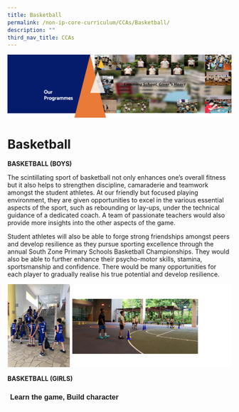 ```yaml
---
title: Basketball
permalink: /non-ip-core-curriculum/CCAs/Basketball/
description: ""
third_nav_title: CCAs
---
```

![](/images/OurProgrammes1.png)

Basketball
==========

  

<b>BASKETBALL (BOYS)</b>

  

The scintillating sport of basketball not only enhances one’s overall fitness but it also helps to strengthen discipline, camaraderie and teamwork amongst the student athletes. At our friendly but focused playing environment, they are given opportunities to excel in the various essential aspects of the sport, such as rebounding or lay-ups, under the technical guidance of a dedicated coach. A team of passionate teachers would also provide more insights into the other aspects of the game.  

Student athletes will also be able to forge strong friendships amongst peers and develop resilience as they pursue sporting excellence through the annual South Zone Primary Schools Basketball Championships. They would also be able to further enhance their psycho-motor skills, stamina, sportsmanship and confidence. There would be many opportunities for each player to gradually realise his true potential and develop resilience.

![](/images/BASKETBALL%20(BOYS).png)

<b>BASKETBALL (GIRLS)</b>  

<style type="text/css">
.tg  {border-collapse:collapse;border-spacing:0;}
.tg td{border-color:black;border-style:solid;border-width:1px;font-family:Arial, sans-serif;font-size:14px;
  overflow:hidden;padding:10px 5px;word-break:normal;}
.tg th{border-color:black;border-style:solid;border-width:1px;font-family:Arial, sans-serif;font-size:14px;
  font-weight:normal;overflow:hidden;padding:10px 5px;word-break:normal;}
.tg .tg-hovb{border-color:#ffffff;font-size:16px;font-weight:bold;text-align:center;vertical-align:top}
</style>
<table class="tg">
<thead>
  <tr>
    <td class="tg-hovb">Learn the game, Build character</td>
  </tr>
</thead>
</table>